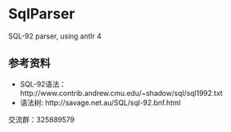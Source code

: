 SqlParser
=========

SQL-92 parser, using antlr 4

<h2>参考资料</h2>
<ul>
<li>SQL-92语法：http://www.contrib.andrew.cmu.edu/~shadow/sql/sql1992.txt</li>
<li>语法树: http://savage.net.au/SQL/sql-92.bnf.html</li>
</ul>

交流群：325889579
